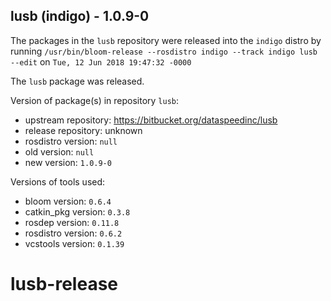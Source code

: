 ## lusb (indigo) - 1.0.9-0

The packages in the `lusb` repository were released into the `indigo` distro by running `/usr/bin/bloom-release --rosdistro indigo --track indigo lusb --edit` on `Tue, 12 Jun 2018 19:47:32 -0000`

The `lusb` package was released.

Version of package(s) in repository `lusb`:

- upstream repository: https://bitbucket.org/dataspeedinc/lusb
- release repository: unknown
- rosdistro version: `null`
- old version: `null`
- new version: `1.0.9-0`

Versions of tools used:

- bloom version: `0.6.4`
- catkin_pkg version: `0.3.8`
- rosdep version: `0.11.8`
- rosdistro version: `0.6.2`
- vcstools version: `0.1.39`


# lusb-release